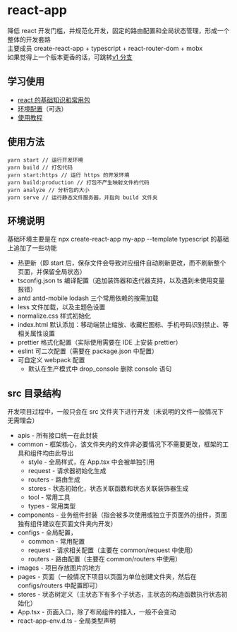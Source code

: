 # react-app

降低 react 开发门槛，并规范化开发，固定的路由配置和全局状态管理，形成一个整体的开发套路<br>
主要成员 create-react-app + typescript + react-router-dom + mobx<br>
如果觉得上一个版本更香的话，可跳转[v1 分支](https://github.com/dyb881/react-app/tree/v1)<br>

## 学习使用

- [react 的基础知识和常用包](https://github.com/dyb881/recommended)
- [环境配置](https://github.com/dyb881/react-app/blob/master/doc/SETTING.md)（可选）
- [使用教程](https://github.com/dyb881/react-app/blob/master/doc/TUTORIAL.md)

## 使用方法

```
yarn start // 运行开发环境
yarn build // 打包代码
yarn start:https // 运行 https 的开发环境
yarn build:production // 打包不产生映射文件的代码
yarn analyze // 分析包的大小
yarn serve // 运行静态文件服务器，并指向 build 文件夹
```

## 环境说明

基础环境主要是在 npx create-react-app my-app --template typescript 的基础上追加了一些功能

- 热更新（即 start 后，保存文件会导致对应组件自动刷新更改，而不刷新整个页面，并保留全局状态）
- tsconfig.json ts 编译配置（追加装饰器和迭代器支持，以及遇到未使用变量报错）
- antd antd-mobile lodash 三个常用依赖的按需加载
- less 文件加载，以及主题色设置
- normalize.css 样式初始化
- index.html 默认添加：移动端禁止缩放、收藏栏图标、手机号码识别禁止、等相关属性设置
- prettier 格式化配置（实际使用需要在 IDE 上安装 prettier）
- eslint 可二次配置（需要在 package.json 中配置）
- 可自定义 webpack 配置
  - 默认在生产模式中 drop_console 删除 console 语句

## src 目录结构

开发项目过程中，一般只会在 src 文件夹下进行开发（未说明的文件一般情况下无需理会）

- apis - 所有接口统一在此封装
- common - 框架核心，该文件夹内的文件非必要情况下不需要更改，框架的工具和组件均由此导出
  - style - 全局样式，在 App.tsx 中会被单独引用
  - request - 请求器初始化生成
  - routers - 路由生成
  - stores - 状态初始化，状态关联函数和状态关联装饰器生成
  - tool - 常用工具
  - types - 常用类型
- components - 业务组件封装（指会被多次使用或独立于页面外的组件，页面独有组件建议在页面文件夹内开发）
- configs - 全局配置，
  - common - 常用配置
  - request - 请求相关配置（主要在 common/request 中使用）
  - routers - 路由配置（主要在 common/routers 中使用）
- images - 项目存放图片的地方
- pages - 页面（一般情况下项目以页面为单位创建文件夹，然后在 configs/routers 中配置即可）
- stores - 状态树定义（主状态下有多个子状态，主状态的构造函数执行状态初始化）
- App.tsx - 页面入口，除了布局组件的插入，一般不会变动
- react-app-env.d.ts - 全局类型声明
